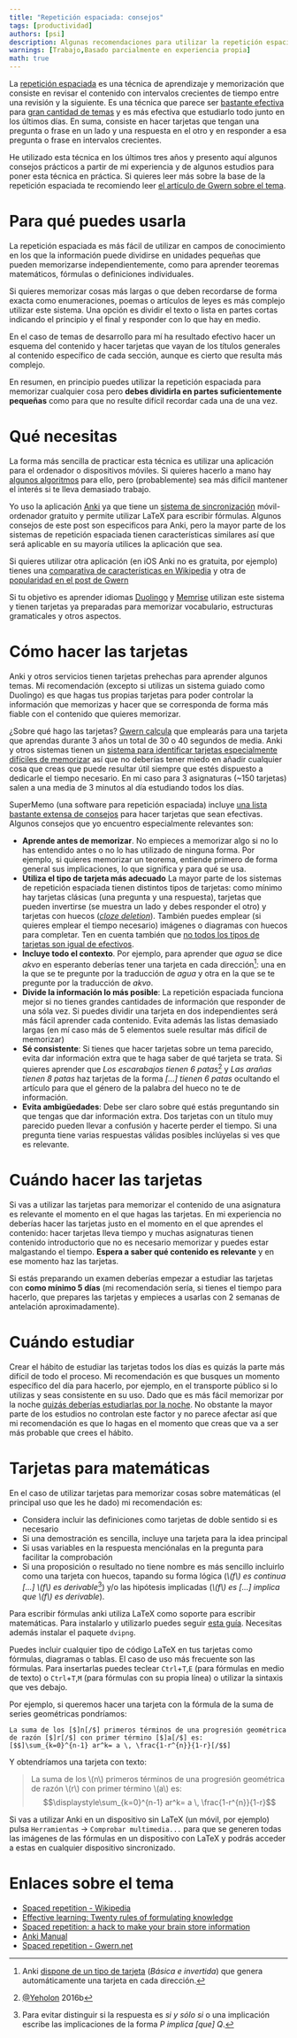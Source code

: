 ```yaml
---
title: "Repetición espaciada: consejos"
tags: [productividad]
authors: [psi]
description: Algunas recomendaciones para utilizar la repetición espaciada centrándose en la aplicación Anki.
warnings: [Trabajo,Basado parcialmente en experiencia propia]
math: true
---
```


La [repetición espaciada](https://en.wikipedia.org/wiki/Spaced_repetition) es una técnica de aprendizaje y memorización que consiste en revisar el contenido con intervalos crecientes de tiempo entre una revisión y la siguiente. Es una técnica que parece ser [bastante efectiva](https://www.gwern.net/Spaced%20repetition#background-testing-works) para [gran cantidad de temas](https://www.gwern.net/Spaced%20repetition#subjects) y es más efectiva que estudiarlo todo junto en los últimos días. En suma, consiste en hacer tarjetas que tengan una pregunta o frase en un lado y una respuesta en el otro y en responder a esa pregunta o frase en intervalos crecientes.

He utilizado esta técnica en los últimos tres años y presento aquí algunos consejos prácticos a partir de mi experiencia y de algunos estudios para poner esta técnica en práctica. Si quieres leer más sobre la base de la repetición espaciada te recomiendo leer [el artículo de Gwern sobre el tema](https://www.gwern.net/Spaced%20repetition).


# Para qué puedes usarla

La repetición espaciada es más fácil de utilizar en campos de conocimiento en los que la información puede dividirse en unidades pequeñas que pueden memorizarse independientemente, como para aprender teoremas matemáticos, fórmulas o definiciones individuales.

Si quieres memorizar cosas más largas o que deben recordarse de forma exacta como enumeraciones, poemas o artículos de leyes es más complejo utilizar este sistema. Una opción es dividir el texto o lista en partes cortas indicando el principio y el final y responder con lo que hay en medio.

En el caso de temas de desarrollo para mí ha resultado efectivo hacer un esquema del contenido y hacer tarjetas que vayan de los títulos generales al contenido específico de cada sección, aunque es cierto que resulta más complejo.

En resumen, en principio puedes utilizar la repetición espaciada para memorizar cualquier cosa pero **debes dividirla en partes suficientemente pequeñas** como para que no resulte difícil recordar cada una de una vez.

# Qué necesitas

La forma más sencilla de practicar esta técnica es utilizar una aplicación para el ordenador o dispositivos móviles. Si quieres hacerlo a mano hay [algunos algoritmos](https://en.wikipedia.org/wiki/Leitner_system) para ello, pero (probablemente) sea más difícil mantener el interés si te lleva demasiado trabajo.

Yo uso la aplicación [Anki](http://ankisrs.net) ya que tiene un [sistema de sincronización](https://ankiweb.net/about) móvil-ordenador gratuito y permite utilizar LaTeX para escribir fórmulas. Algunos consejos de este post son especificos para Anki, pero la mayor parte de los sistemas de repetición espaciada tienen características similares así que será aplicable en su mayoría utilices la aplicación que sea.

Si quieres utilizar otra aplicación (en iOS Anki no es gratuita, por ejemplo) tienes una [comparativa de características en Wikipedia](https://en.wikipedia.org/wiki/List_of_flashcard_software) y otra de [popularidad en el post de Gwern](https://www.gwern.net/Spaced%20repetition#popularity)

Si tu objetivo es aprender idiomas [Duolingo](https://es.duolingo.com) y [Memrise](https://www.memrise.com) utilizan este sistema y tienen tarjetas ya preparadas para memorizar vocabulario, estructuras gramaticales y otros aspectos.


# Cómo hacer las tarjetas

Anki y otros servicios tienen tarjetas prehechas para aprender algunos temas. Mi recomendación (excepto si utilizas un sistema guiado como Duolingo) es que hagas tus propias tarjetas para poder controlar la información que memorizas y hacer que se corresponda de forma más fiable con el contenido que quieres memorizar.

¿Sobre qué hago las tarjetas? [Gwern calcula](https://www.gwern.net/Spaced%20repetition#how-much-to-add) que emplearás para una tarjeta que aprendas durante 3 años un total de 30 o 40 segundos de media. Anki y otros sistemas tienen un [sistema para identificar tarjetas especialmente difíciles de memorizar](http://ankisrs.net/docs/manual.html#leeches) así que no deberías tener miedo en añadir cualquier cosa que creas que puede resultar útil siempre que estés dispuesto a dedicarle el tiempo necesario. En mi caso para 3 asignaturas (~150 tarjetas) salen a una media de 3 minutos al día estudiando todos los días.

SuperMemo (una software para repetición espaciada) incluye [una lista bastante extensa de consejos](https://www.supermemo.com/en/articles/20rules) para hacer tarjetas que sean efectivas. Algunos consejos que yo encuentro especialmente relevantes son:

- **Aprende antes de memorizar**. No empieces a memorizar algo si no lo has entendido antes o no lo has utilizado de ninguna forma. Por ejemplo, si quieres memorizar un teorema, entiende primero de forma general sus implicaciones, lo que significa y para qué se usa.
- **Utiliza el tipo de tarjeta más adecuado** La mayor parte de los sistemas de repetición espaciada tienen distintos tipos de tarjetas: como mínimo hay tarjetas clásicas (una pregunta y una respuesta), tarjetas que pueden invertirse (se muestra un lado y debes responder el otro) y tarjetas con huecos ([*cloze deletion*](https://en.wikipedia.org/wiki/Cloze_test)). También puedes emplear (si quieres emplear el tiempo necesario) imágenes o diagramas con huecos para completar. Ten en cuenta también que [no todos los tipos de tarjetas son igual de efectivos](https://www.gwern.net/Spaced%20repetition#review-summary).
- **Incluye todo el contexto**. Por ejemplo, para aprender que *agua* se dice *akvo* en esperanto deberías tener una tarjeta en cada dirección[^invertida]: una en la que se te pregunte por la traducción de *agua* y otra en la que se te pregunte por la traducción de *akvo*.
- **Divide la información lo más posible**: La repetición espaciada funciona mejor si no tienes grandes cantidades de información que responder de una sóla vez. Si puedes dividir una tarjeta en dos independientes será más fácil aprender cada contenido. Evita además las listas demasiado largas (en mí caso más de 5 elementos suele resultar más difícil de memorizar)
- **Sé consistente**: Si tienes que hacer tarjetas sobre un tema parecido, evita dar información extra que te haga saber de qué tarjeta se trata. Si quieres aprender que *Los escarabajos tienen 6 patas*[^cencia] y *Las arañas tienen 8 patas* haz tarjetas de la forma *[...] tienen 6 patas* ocultando el artículo para que el género de la palabra del hueco no te de información.
- **Evita ambigüedades**: Debe ser claro sobre qué estás preguntando sin que tengas que dar información extra. Dos tarjetas con un título muy parecido pueden llevar a confusión y hacerte perder el tiempo. Si una pregunta tiene varias respuestas válidas posibles inclúyelas si ves que es relevante.

[^invertida]: Anki [dispone de un tipo de tarjeta](http://ankisrs.net/docs/manual.html#reverse-cards) (*Básica e invertida*) que genera automáticamente una tarjeta en cada dirección.
[^cencia]: [@Yeholon](https://twitter.com/yeholon) 2016b


# Cuándo hacer las tarjetas

Si vas a utilizar las tarjetas para memorizar el contenido de una asignatura es relevante el momento en el que hagas las tarjetas. En mi experiencia no deberías hacer las tarjetas justo en el momento en el que aprendes el contenido: hacer tarjetas lleva tiempo y muchas asignaturas tienen contenido introductorio que no es necesario memorizar y puedes estar malgastando el tiempo. **Espera a saber qué contenido es relevante** y en ese momento haz las tarjetas.

Si estás preparando un examen deberías empezar a estudiar las tarjetas con **como mínimo 5 días** (mi recomendación sería, si tienes el tiempo para hacerlo, que prepares las tarjetas y empieces a usarlas con 2 semanas de antelación aproximadamente).

# Cuándo estudiar

Crear el hábito de estudiar las tarjetas todos los días es quizás la parte más difícil de todo el proceso. Mi recomendación es que busques un momento específico del día para hacerlo, por ejemplo, en el transporte público si lo utilizas y seas consistente en su uso. Dado que es más fácil memorizar por la noche [quizás deberías estudiarlas por la noche](https://www.gwern.net/Spaced%20repetition#when-to-review). No obstante la mayor parte de los estudios no controlan este factor y no parece afectar así que mi recomendación es que lo hagas en el momento que creas que va a ser más probable que crees el hábito.

# Tarjetas para matemáticas

En el caso de utilizar tarjetas para memorizar cosas sobre matemáticas (el principal uso que les he dado) mi recomendación es:

- Considera incluir las definiciones como tarjetas de doble sentido si es necesario
- Si una demostración es sencilla, incluye una tarjeta para la idea principal
- Si usas variables en la respuesta menciónalas en la pregunta para facilitar la comprobación
- Si una proposición o resultado no tiene nombre es más sencillo incluirlo como una tarjeta con huecos, tapando su forma lógica (*\\(f\\) es continua [...] \\(f\\) es derivable*[^sii]) y/o las hipótesis implicadas (*\\(f\\) es [...] implica que \\(f\\) es derivable*).

[^sii]: Para evitar distinguir si la respuesta es *si y sólo si* o una implicación escribe las implicaciones de la forma *P implica [que] Q*.

Para escribir fórmulas anki utiliza LaTeX como soporte para escribir matemáticas. Para instalarlo y utilizarlo puedes seguir [esta guía](http://tux.ugr.es/dgiimblog/2015/03/14/latex). Necesitas además instalar el paquete `dvipng`.

Puedes incluir cualquier tipo de código LaTeX en tus tarjetas como fórmulas, diagramas o tablas. El caso de uso más frecuente son las fórmulas. Para insertarlas puedes teclear `Ctrl`+`T`,`E` (para fórmulas en medio de texto) o `Ctrl`+`T`,`M` (para fórmulas con su propia línea) o utilizar la sintaxis que ves debajo.

Por ejemplo, si queremos hacer una tarjeta con la fórmula de la suma de series geométricas pondríamos:

```
La suma de los [$]n[/$] primeros términos de una progresión geométrica de razón [$]r[/$] con primer término [$]a[/$] es:
[$$]\sum_{k=0}^{n-1} ar^k= a \, \frac{1-r^{n}}{1-r}[/$$]
```

Y obtendríamos una tarjeta con texto:

> La suma de los \\(n\\) primeros términos de una progresión geométrica de razón \\(r\\) con primer término \\(a\\) es:
> $$\displaystyle\sum_{k=0}^{n-1} ar^k= a \, \frac{1-r^{n}}{1-r}$$

Si vas a utilizar Anki en un dispositivo sin LaTeX (un móvil, por ejemplo) pulsa `Herramientas` → `Comprobar multimedia...` para que se generen todas las imágenes de las fórmulas en un dispositivo con LaTeX y podrás acceder a estas en cualquier dispositivo sincronizado.

# Enlaces sobre el tema

- [Spaced repetition - Wikipedia](https://en.wikipedia.org/wiki/Spaced_repetition)
- [Effective learning: Twenty rules of formulating knowledge](https://www.supermemo.com/en/articles/20rules)
- [Spaced repetition: a hack to make your brain store information](https://www.theguardian.com/education/2016/jan/23/spaced-repetition-a-hack-to-make-your-brain-store-information)
- [Anki Manual](http://ankisrs.net/docs/manual.html)
- [Spaced repetition - Gwern.net](https://www.gwern.net/Spaced%20repetition)
